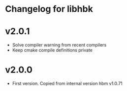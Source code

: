 # Changelog for libhbk

# v2.0.1
- Solve compiler warning from recent compilers
- Keep cmake compile definitions private

# v2.0.0
- First version. Copied from internal version hbm v1.0.71
